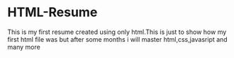 # HTML-Resume
This is my first resume created using only html.This is just to show how my first html file was but after some months i will master html,css,javasript and many more
